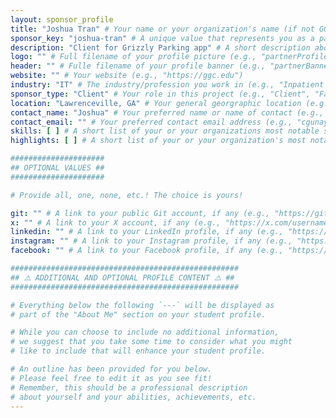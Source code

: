 ```yaml
---
layout: sponsor_profile
title: "Joshua Tran" # Your name or your organization's name (if not GGC) (e.g., "Dr. Cengiz Gunay" or "Charity Organization")
sponsor_key: "joshua-tran" # A unique value that represents you as a partner (e.g., "cengiz-gunay" or "charity-organization")
description: "Client for Grizzly Parking app" # A short description about you (e.g., "I'm a professor at GGC!")
logo: "" # Full filename of your profile picture (e.g., "partnerProfile.jpg")
header: "" # Fulle filename of your profile banner (e.g., "partnerBanner.jpg")
website: "" # Your website (e.g., "https://ggc.edu")
industry: "IT" # The industry/profession you work in (e.g., "Inpatient Care")
sponsor_type: "Client" # Your role in this project (e.g., "Client", "Faculty Advisor", etc.)
location: "Lawrenceville, GA" # Your general georgraphic location (e.g., "Lawrenceville, GA")
contact_name: "Joshua" # Your preferred name or name of contact (e.g., "Dr. Gunay")
contact_email: "" # Your preferred contact email address (e.g., "cgunay@ggc.edu")
skills: [ ] # A short list of your or your organizations most notable skills (e.g., [ "Aerospace Engineering", "Avionics" ])
highlights: [ ] # A short list of your or your organization's most notable achievements (e.g., [ "Time Most Influential Companies of 2022", "Forbes 30 under 30" ])

#####################
## OPTIONAL VALUES ##
#####################

# Provide all, one, none, etc.! The choice is yours!

git: "" # A link to your public Git account, if any (e.g., "https://github.com/username")
x: "" # A link to your X account, if any (e.g., "https://x.com/username")
linkedin: "" # A link to your LinkedIn profile, if any (e.g., "https://linkedin.com/username")
instagram: "" # A link to your Instagram profile, if any (e.g., "https://instagram.com/username")
facebook: "" # A link to your Facebook profile, if any (e.g., "https://facebook.com/username")

###################################################
## ⚠️ ADDITIONAL AND OPTIONAL PROFILE CONTENT ⚠️ ##
###################################################

# Everything below the following `---` will be displayed as
# part of the "About Me" section on your student profile.

# While you can choose to include no additional information,
# we suggest that you take some time to consider what you might
# like to include that will enhance your student profile.

# An outline has been provided for you below.
# Please feel free to edit it as you see fit!
# Remember, this should be a professional description
# about yourself and your abilities, achievements, etc.
---
```

